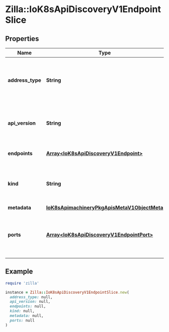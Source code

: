 # Zilla::IoK8sApiDiscoveryV1EndpointSlice

## Properties

| Name | Type | Description | Notes |
| ---- | ---- | ----------- | ----- |
| **address_type** | **String** | addressType specifies the type of address carried by this EndpointSlice. All addresses in this slice must be the same type. This field is immutable after creation. The following address types are currently supported: * IPv4: Represents an IPv4 Address. * IPv6: Represents an IPv6 Address. * FQDN: Represents a Fully Qualified Domain Name.   |  |
| **api_version** | **String** | APIVersion defines the versioned schema of this representation of an object. Servers should convert recognized schemas to the latest internal value, and may reject unrecognized values. More info: https://git.k8s.io/community/contributors/devel/sig-architecture/api-conventions.md#resources | [optional] |
| **endpoints** | [**Array&lt;IoK8sApiDiscoveryV1Endpoint&gt;**](IoK8sApiDiscoveryV1Endpoint.md) | endpoints is a list of unique endpoints in this slice. Each slice may include a maximum of 1000 endpoints. |  |
| **kind** | **String** | Kind is a string value representing the REST resource this object represents. Servers may infer this from the endpoint the client submits requests to. Cannot be updated. In CamelCase. More info: https://git.k8s.io/community/contributors/devel/sig-architecture/api-conventions.md#types-kinds | [optional] |
| **metadata** | [**IoK8sApimachineryPkgApisMetaV1ObjectMeta**](IoK8sApimachineryPkgApisMetaV1ObjectMeta.md) |  | [optional] |
| **ports** | [**Array&lt;IoK8sApiDiscoveryV1EndpointPort&gt;**](IoK8sApiDiscoveryV1EndpointPort.md) | ports specifies the list of network ports exposed by each endpoint in this slice. Each port must have a unique name. When ports is empty, it indicates that there are no defined ports. When a port is defined with a nil port value, it indicates \&quot;all ports\&quot;. Each slice may include a maximum of 100 ports. | [optional] |

## Example

```ruby
require 'zilla'

instance = Zilla::IoK8sApiDiscoveryV1EndpointSlice.new(
  address_type: null,
  api_version: null,
  endpoints: null,
  kind: null,
  metadata: null,
  ports: null
)
```

